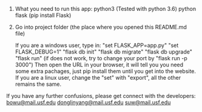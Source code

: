 1. What you need to run this app:
    python3 (Tested with python 3.6)
    python flask (pip install Flask)

2. Go into project folder (the place where you opened this README.md file)

   If you are a windows user, type in:
       "set FLASK_APP=app.py"
       "set FLASK_DEBUG=1"
       "flask db init"
       "flask db migrate"
       "flask db upgrade"
       "flask run" (if does not work, try to change your port by "flask run -p 3000")
       Then open the URL in your browser, it will tell you you need some extra pachages, just pip install them until you get into the website. 
   If you are a linux user, change the "set" with "export", all the other remains the same.


If you have any further confusions, please get connect with the developers:
bowu@mail.usf.edu
donglinyang@mail.usf.edu
suw@mail.usf.edu